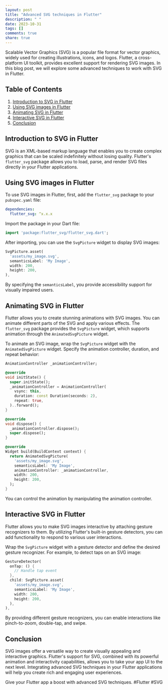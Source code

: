 ```yaml
---
layout: post
title: "Advanced SVG techniques in Flutter"
description: " "
date: 2023-10-31
tags: []
comments: true
share: true
---
```


Scalable Vector Graphics (SVG) is a popular file format for vector graphics, widely used for creating illustrations, icons, and logos. Flutter, a cross-platform UI toolkit, provides excellent support for rendering SVG images. In this blog post, we will explore some advanced techniques to work with SVG in Flutter.

## Table of Contents
1. [Introduction to SVG in Flutter](#introduction-to-svg-in-flutter)
2. [Using SVG images in Flutter](#using-svg-images-in-flutter)
3. [Animating SVG in Flutter](#animating-svg-in-flutter)
4. [Interactive SVG in Flutter](#interactive-svg-in-flutter)
5. [Conclusion](#conclusion)

## Introduction to SVG in Flutter

SVG is an XML-based markup language that enables you to create complex graphics that can be scaled indefinitely without losing quality. Flutter's `flutter_svg` package allows you to load, parse, and render SVG files directly in your Flutter applications.

## Using SVG images in Flutter

To use SVG images in Flutter, first, add the `flutter_svg` package to your `pubspec.yaml` file:

```yaml
dependencies:
  flutter_svg: ^x.x.x
```

Import the package in your Dart file:

```dart
import 'package:flutter_svg/flutter_svg.dart';
```

After importing, you can use the `SvgPicture` widget to display SVG images:

```dart
SvgPicture.asset(
  'assets/my_image.svg',
  semanticsLabel: 'My Image',
  width: 200,
  height: 200,
),
```

By specifying the `semanticsLabel`, you provide accessibility support for visually impaired users.

## Animating SVG in Flutter

Flutter allows you to create stunning animations with SVG images. You can animate different parts of the SVG and apply various effects. The `flutter_svg` package provides the `SvgPicture` widget, which supports animation through the `AnimatedSvgPicture` widget.

To animate an SVG image, wrap the `SvgPicture` widget with the `AnimatedSvgPicture` widget. Specify the animation controller, duration, and repeat behavior:

```dart
AnimationController _animationController;

@override
void initState() {
  super.initState();
  _animationController = AnimationController(
    vsync: this,
    duration: const Duration(seconds: 2),
    repeat: true,
  )..forward();
}

@override
void dispose() {
  _animationController.dispose();
  super.dispose();
}

@override
Widget build(BuildContext context) {
  return AnimatedSvgPicture(
    'assets/my_image.svg',
    semanticsLabel: 'My Image',
    animationController: _animationController,
    width: 200,
    height: 200,
  );
}
```

You can control the animation by manipulating the animation controller.

## Interactive SVG in Flutter

Flutter allows you to make SVG images interactive by attaching gesture recognizers to them. By utilizing Flutter's built-in gesture detectors, you can add functionality to respond to various user interactions.

Wrap the `SvgPicture` widget with a gesture detector and define the desired gesture recognizer. For example, to detect taps on an SVG image:

```dart
GestureDetector(
  onTap: () {
    // Handle tap event
  },
  child: SvgPicture.asset(
    'assets/my_image.svg',
    semanticsLabel: 'My Image',
    width: 200,
    height: 200,
  ),
),
```

By providing different gesture recognizers, you can enable interactions like pinch-to-zoom, double-tap, and swipe.

## Conclusion

SVG images offer a versatile way to create visually appealing and interactive graphics. Flutter's support for SVG, combined with its powerful animation and interactivity capabilities, allows you to take your app UI to the next level. Integrating advanced SVG techniques in your Flutter applications will help you create rich and engaging user experiences.

Give your Flutter app a boost with advanced SVG techniques. #Flutter #SVG